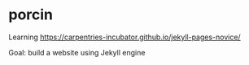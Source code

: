 # porcin
Learning https://carpentries-incubator.github.io/jekyll-pages-novice/

Goal: build a website using Jekyll engine